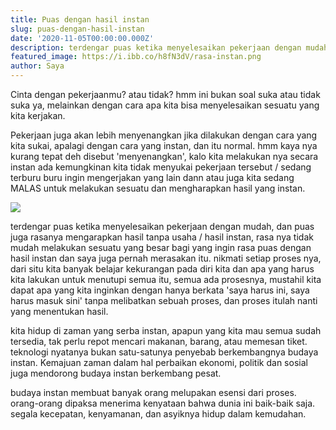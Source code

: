 ```yaml
---
title: Puas dengan hasil instan
slug: puas-dengan-hasil-instan
date: '2020-11-05T00:00:00.000Z'
description: terdengar puas ketika menyelesaikan pekerjaan dengan mudah, dan puas juga rasanya mengarapkan hasil tanpa usaha / hasil instan
featured_image: https://i.ibb.co/h8fN3dV/rasa-instan.png
author: Saya
---
```


Cinta dengan pekerjaanmu? atau tidak? hmm ini bukan soal suka atau tidak suka ya, melainkan dengan cara apa kita bisa menyelesaikan sesuatu yang kita kerjakan.

Pekerjaan juga akan lebih menyenangkan jika dilakukan dengan cara yang kita sukai, apalagi dengan cara yang instan, dan itu normal. hmm kaya nya kurang tepat deh disebut 'menyenangkan', kalo kita melakukan nya secara instan ada kemungkinan kita tidak menyukai pekerjaan tersebut / sedang terburu buru ingin mengerjakan yang lain dann atau juga kita sedang MALAS untuk melakukan sesuatu dan mengharapkan hasil yang instan.

![](https://i.ibb.co/b3CWgjd/instan-min.jpg)

terdengar puas ketika menyelesaikan pekerjaan dengan mudah, dan puas juga rasanya mengarapkan hasil tanpa usaha / hasil instan, rasa nya tidak mudah melakukan sesuatu yang besar bagi yang ingin rasa puas dengan hasil instan dan saya juga pernah merasakan itu. nikmati setiap proses nya, dari situ kita banyak belajar kekurangan pada diri kita dan apa yang harus kita lakukan untuk menutupi semua itu, semua ada prosesnya, mustahil kita dapat apa yang kita inginkan dengan hanya berkata 'saya harus ini, saya harus masuk sini' tanpa melibatkan sebuah proses, dan proses itulah nanti yang menentukan hasil.

kita hidup di zaman yang serba instan, apapun yang kita mau semua sudah tersedia, tak perlu repot mencari makanan, barang, atau memesan tiket. teknologi nyatanya bukan satu-satunya penyebab berkembangnya budaya instan. Kemajuan zaman dalam hal perbaikan ekonomi, politik dan sosial juga mendorong budaya instan berkembang pesat.

budaya instan membuat banyak orang melupakan esensi dari proses. orang-orang dipaksa menerima kenyataan bahwa dunia ini baik-baik saja. segala kecepatan, kenyamanan, dan asyiknya hidup dalam kemudahan.
